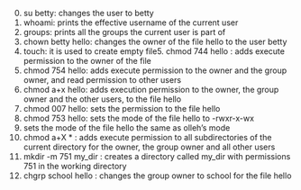 0. su betty: changes the user to betty
1. whoami:  prints the effective username of the current user
2. groups: prints all the groups the current user is part of
3. chown betty hello: changes the owner of the file hello to the user betty
4. touch: it is used to create empty file5. chmod 744 hello : adds execute permission to the owner of the file 
6. chmod 754 hello: adds execute permission to the owner and the group owner, and read permission to other users
7. chmod a+x hello: adds execution permission to the owner, the group owner and the other users, to the file hello
8. chmod 007 hello: sets the permission to the file hello
9. chmod 753 hello: sets the mode of the file hello to -rwxr-x-wx
10. sets the mode of the file hello the same as olleh’s mode
11. chmod a+X * : adds execute permission to all subdirectories of the current directory for the owner, the group owner and all other users
12. mkdir -m 751 my_dir : creates a directory called my_dir with permissions 751 in the working directory
13. chgrp school hello : changes the group owner to school for the file hello
